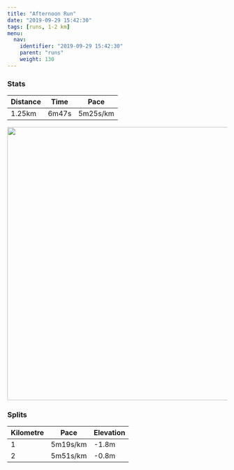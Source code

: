 ```yaml
---
title: "Afternoon Run"
date: "2019-09-29 15:42:30"
tags: [runs, 1-2 km]
menu:
  nav:
    identifier: "2019-09-29 15:42:30"
    parent: "runs"
    weight: 130
---
```


### Stats

| Distance | Time | Pace |
|----------|------|------|
|1.25km|6m47s|5m25s/km|

<img src='https://maps.googleapis.com/maps/api/staticmap?maptype=terrain&path=enc:cmjeIlhyLOQIYS_@Oa@Sy@[o@_@DIFi@r@IBQP[l@E@CAUYg@eAMSSw@SCm@{@Ym@k@}BOa@KSy@[g@w@Mm@M}AKe@]g@Ym@G]Ba@QaBQSO[[}@Ke@I_@Eu@SoAQ_AW_AC_@Pk@ZQb@MZC\BLBHR_@`@a@JWG[_@GUCMC{@CQCA_@LqAzAO@EBi@Q}@KGEMMc@MY@YZ&key=AIzaSyAfqMeaZ1CCJFGP5cWud__oZnT_Pybg-1M&size=800x800&scale=2&markers=color:yellow|label:S|53.47042,-2.26455&markers=color:green|label:F|53.47652000000001,-2.2564899999999986' width='625' />

### Splits

| Kilometre | Pace | Elevation |
|------|------|-----------|
|1|5m19s/km|-1.8m|
|2|5m51s/km|-0.8m|
